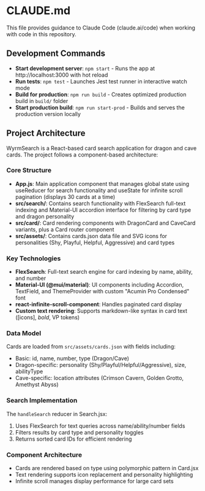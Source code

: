 # CLAUDE.md

This file provides guidance to Claude Code (claude.ai/code) when working with code in this repository.

## Development Commands

- **Start development server**: `npm start` - Runs the app at http://localhost:3000 with hot reload
- **Run tests**: `npm test` - Launches Jest test runner in interactive watch mode  
- **Build for production**: `npm run build` - Creates optimized production build in `build/` folder
- **Start production build**: `npm run start-prod` - Builds and serves the production version locally

## Project Architecture

WyrmSearch is a React-based card search application for dragon and cave cards. The project follows a component-based architecture:

### Core Structure
- **App.js**: Main application component that manages global state using useReducer for search functionality and useState for infinite scroll pagination (displays 30 cards at a time)
- **src/search/**: Contains search functionality with FlexSearch full-text indexing and Material-UI accordion interface for filtering by card type and dragon personality
- **src/card/**: Card rendering components with DragonCard and CaveCard variants, plus a Card router component
- **src/assets/**: Contains cards.json data file and SVG icons for personalities (Shy, Playful, Helpful, Aggressive) and card types

### Key Technologies
- **FlexSearch**: Full-text search engine for card indexing by name, ability, and number
- **Material-UI (@mui/material)**: UI components including Accordion, TextField, and ThemeProvider with custom "Acumin Pro Condensed" font
- **react-infinite-scroll-component**: Handles paginated card display
- **Custom text rendering**: Supports markdown-like syntax in card text ([icons], *bold*, VP tokens)

### Data Model
Cards are loaded from `src/assets/cards.json` with fields including:
- Basic: id, name, number, type (Dragon/Cave)
- Dragon-specific: personality (Shy/Playful/Helpful/Aggressive), size, abilityType
- Cave-specific: location attributes (Crimson Cavern, Golden Grotto, Amethyst Abyss)

### Search Implementation
The `handleSearch` reducer in Search.jsx:
1. Uses FlexSearch for text queries across name/ability/number fields
2. Filters results by card type and personality toggles
3. Returns sorted card IDs for efficient rendering

### Component Architecture
- Cards are rendered based on type using polymorphic pattern in Card.jsx
- Text rendering supports icon replacement and personality highlighting
- Infinite scroll manages display performance for large card sets